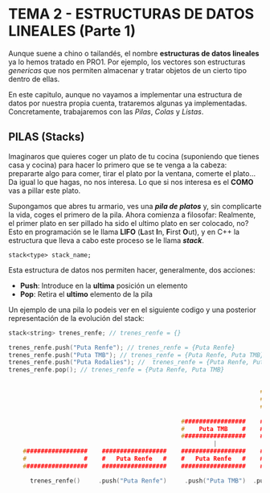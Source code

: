 # TEMA 2 - ESTRUCTURAS DE DATOS LINEALES (Parte 1)

Aunque suene a chino o tailandés, el nombre **estructuras de datos lineales** ya lo hemos tratado en PRO1. Por ejemplo, los vectores son estructuras *genericas* que nos permiten almacenar y tratar objetos de un cierto tipo dentro de ellas.

En este capitulo, aunque no vayamos a implementar una estructura de datos por nuestra propia cuenta, trataremos algunas ya implementadas. Concretamente, trabajaremos con las *Pilas*, *Colas* y *Listas*.

## **PILAS (Stacks)**

Imaginaros que quieres coger un plato de tu cocina (suponiendo que tienes casa y cocina) para hacer lo primero que se te venga a la cabeza: prepararte algo para comer, tirar el plato por la ventana, comerte el plato... Da igual lo que hagas, no nos interesa. Lo que si nos interesa es el **COMO** vas a pillar este plato.

Supongamos que abres tu armario, ves una ***pila de platos*** y, sin complicarte la vida, coges el primero de la pila. Ahora comienza a filosofar: Realmente, el primer plato en ser pillado ha sido el ultimo plato en ser colocado, no? Esto en programación se le llama **LIFO** (**L**ast **I**n, **F**irst **O**ut), y en C++ la estructura que lleva a cabo este proceso se le llama ***stack***.

```
stack<type> stack_name;
```

Esta estructura de datos nos permiten hacer, generalmente, dos acciones:

- **Push**: Introduce en la **ultima** posición un elemento
- **Pop**: Retira el **ultimo** elemento de la pila

Un ejemplo de una pila lo podeis ver en el siguiente codigo y una posterior representación de la evolución del stack:
```cc
stack<string> trenes_renfe; // trenes_renfe = {}

trenes_renfe.push("Puta Renfe"); // trenes_renfe = {Puta Renfe}
trenes_renfe.push("Puta TMB"); // trenes_renfe = {Puta Renfe, Puta TMB}
trenes_renfe.push("Puta Rodalies"); //  trenes_renfe = {Puta Renfe, Puta TMB, Puta Rodalies}
trenes_renfe.pop(); // trenes_renfe = {Puta Renfe, Puta TMB}
```
```cc

                                                                      ##################
                                                                      #  Puta Rodalies #
                                                                      ##################
                                                                               |
                                                ##################    ##################    ##################
                                                #    Puta TMB    #    #    Puta TMB    #    #    Puta TMB    #
                                                ##################    ##################    ##################
                                                         |                     |                     |
    ##################    ##################    ##################    ##################    ##################
    #                #    #   Puta Renfe   #    #   Puta Renfe   #    #   Puta Renfe   #    #   Puta Renfe   #
    ##################    ##################    ##################    ##################    ################## 

      trenes_renfe()     .push("Puta Renfe")     .push("Puta TMB")  .push("Puta Rodalies")        .pop()

```